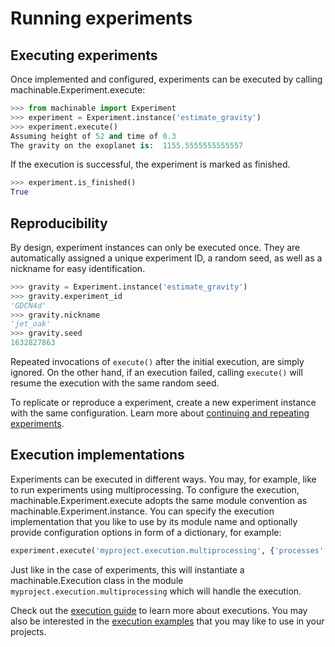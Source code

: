 # Running experiments

## Executing experiments

Once implemented and configured, experiments can be executed by calling <Pydoc caption="execute()">machinable.Experiment.execute</Pydoc>:

```python
>>> from machinable import Experiment
>>> experiment = Experiment.instance('estimate_gravity')
>>> experiment.execute()
Assuming height of 52 and time of 0.3
The gravity on the exoplanet is:  1155.5555555555557
```

If the execution is successful, the experiment is marked as finished.

```python
>>> experiment.is_finished()
True
```

## Reproducibility

By design, experiment instances can only be executed once. They are automatically assigned a unique experiment ID, a random seed, as well as a nickname for easy identification.

```python
>>> gravity = Experiment.instance('estimate_gravity')
>>> gravity.experiment_id
'GDCN4d'
>>> gravity.nickname
'jet_oak'
>>> gravity.seed
1632827863
```

Repeated invocations of `execute()` after the initial execution, are simply ignored. On the other hand, if an execution failed, calling `execute()` will resume the execution with the same random seed.

To replicate or reproduce a experiment, create a new experiment instance with the same configuration. Learn more about [continuing and repeating experiments](../elements-in-depth/experiments.md#derivation).

## Execution implementations

Experiments can be executed in different ways. You may, for example, like to run experiments using multiprocessing. To configure the execution, <Pydoc caption="execute()">machinable.Experiment.execute</Pydoc> adopts the same module convention as <Pydoc>machinable.Experiment.instance</Pydoc>. You can specify the execution implementation that you like to use by its module name and optionally provide configuration options in form of a dictionary, for example:

```python
experiment.execute('myproject.execution.multiprocessing', {'processes': 1})
```

Just like in the case of experiments, this will instantiate a <Pydoc>machinable.Execution</Pydoc> class in the module `myproject.execution.multiprocessing` which will handle the execution.

Check out the [execution guide](../elements-in-depth/execution.md) to learn more about executions. You may also be interested in the [execution examples](../../examples/execution.md) that you may like to use in your projects.
